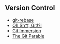 ## Version Control
- [git-rebase](https://git-rebase.io/)
- [Oh Sh\*t, Git!?!](https://ohshitgit.com/)
- [Git Immersion](https://gitimmersion.com/index.html)
- [The Git Parable](https://tom.preston-werner.com/2009/05/19/the-git-parable.html)
